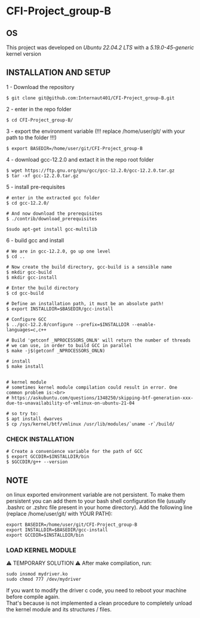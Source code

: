 # CFI-Project_group-B

## OS
This project was developed on *Ubuntu 22.04.2 LTS* with a *5.19.0-45-generic* kernel version 

## INSTALLATION AND SETUP
1 - Download the repository
```
$ git clone git@github.com:Internaut401/CFI-Project_group-B.git
```
2 - enter in the repo folder
 ```
$ cd CFI-Project_group-B/
```
3 - export the environment variable (!!! replace /home/user/git/ with your path to the folder !!!)
```
$ export BASEDIR=/home/user/git/CFI-Project_group-B
```
4 - download gcc-12.2.0 and extact it in the repo root folder
 ```
 $ wget https://ftp.gnu.org/gnu/gcc/gcc-12.2.0/gcc-12.2.0.tar.gz
 $ tar -xf gcc-12.2.0.tar.gz
```
5 - install pre-requisites
```
# enter in the extracted gcc folder
$ cd gcc-12.2.0/

# And now download the prerequisites
$ ./contrib/download_prerequisites

$sudo apt-get install gcc-multilib
```

6 - build gcc and install
```
# We are in gcc-12.2.0, go up one level
$ cd ..

# Now create the build directory, gcc-build is a sensible name
$ mkdir gcc-build
$ mkdir gcc-install

# Enter the build directory
$ cd gcc-build

# Define an installation path, it must be an absolute path!
$ export INSTALLDIR=$BASEDIR/gcc-install

# Configure GCC
$ ../gcc-12.2.0/configure --prefix=$INSTALLDIR --enable-languages=c,c++

# Build 'getconf _NPROCESSORS_ONLN' will return the number of threads
# we can use, in order to build GCC in parallel
$ make -j$(getconf _NPROCESSORS_ONLN)

# install
$ make install


# kernel module
# sometimes kernel module compilation could result in error. One common problem is:<br>
# https://askubuntu.com/questions/1348250/skipping-btf-generation-xxx-due-to-unavailability-of-vmlinux-on-ubuntu-21-04

# so try to:
$ apt install dwarves
$ cp /sys/kernel/btf/vmlinux /usr/lib/modules/`uname -r`/build/
```

### CHECK INSTALLATION
```
# Create a convenience variable for the path of GCC
$ export GCCDIR=$INSTALLDIR/bin
$ $GCCDIR/g++ --version
```

## NOTE
on linux exported environment variable are not persistent. To make them persistent you can add them to your bash shell configuration file (usually .bashrc or .zshrc file present in your home directory). Add the following line (replace /home/user/git/ with YOUR PATH): 
```
export BASEDIR=/home/user/git/CFI-Project_group-B
export INSTALLDIR=$BASEDIR/gcc-install
export GCCDIR=$INSTALLDIR/bin
```

### LOAD KERNEL MODULE
⚠️ TEMPORARY SOLUTION ⚠️
After make compilation, run:
```shell
sudo insmod mydriver.ko
sudo chmod 777 /dev/mydriver
```

If you want to modify the driver c code, you  need to reboot your machine before compile again.<br>
That's because is not implemented a clean procedure to completely unload the kernel module and its structures / files.
